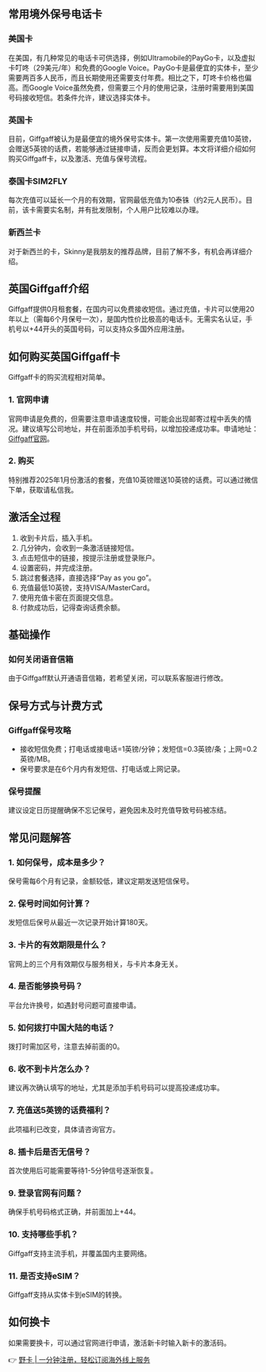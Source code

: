 ## 常用境外保号电话卡

### **美国卡**
在美国，有几种常见的电话卡可供选择，例如Ultramobile的PayGo卡，以及虚拟卡叮咚（29美元/年）和免费的Google Voice。PayGo卡是最便宜的实体卡，至少需要两百多人民币，而且长期使用还需要支付年费。相比之下，叮咚卡价格也偏高。而Google Voice虽然免费，但需要三个月的使用记录，注册时需要用到美国号码接收短信。若条件允许，建议选择实体卡。

### **英国卡**
目前，Giffgaff被认为是最便宜的境外保号实体卡。第一次使用需要充值10英镑，会赠送5英镑的话费，若能够通过链接申请，反而会更划算。本文将详细介绍如何购买Giffgaff卡，以及激活、充值与保号流程。

### **泰国卡SIM2FLY**
每次充值可以延长一个月的有效期，官网最低充值为10泰铢（约2元人民币）。目前，该卡需要实名制，并有批发限制，个人用户比较难以办理。

### **新西兰卡**
对于新西兰的卡，Skinny是我朋友的推荐品牌，目前了解不多，有机会再详细介绍。

## 英国Giffgaff介绍
Giffgaff提供0月租套餐，在国内可以免费接收短信。通过充值，卡片可以使用20年以上（需每6个月保号一次），是国内性价比极高的电话卡。无需实名认证，手机号以+44开头的英国号码，可以支持众多国外应用注册。

## 如何购买英国Giffgaff卡
Giffgaff卡的购买流程相对简单。

### 1. 官网申请
官网申请是免费的，但需要注意申请速度较慢，可能会出现邮寄过程中丢失的情况。建议填写公司地址，并在前面添加手机号码，以增加投递成功率。申请地址：[Giffgaff官网](https://bit.ly/bewildcard)。

### 2. 购买
特别推荐2025年1月份激活的套餐，充值10英镑赠送10英镑的话费。可以通过微信下单，获取请私信我。

## 激活全过程
1. 收到卡片后，插入手机。
2. 几分钟内，会收到一条激活链接短信。
3. 点击短信中的链接，按提示注册或登录账户。
4. 设置密码，并完成注册。
5. 跳过套餐选择，直接选择“Pay as you go”。
6. 充值最低10英镑，支持VISA/MasterCard。
7. 使用充值卡密在页面提交信息。
8. 付款成功后，记得查询话费余额。

## 基础操作

### 如何关闭语音信箱
由于Giffgaff默认开通语音信箱，若希望关闭，可以联系客服进行修改。

## 保号方式与计费方式

### Giffgaff保号攻略
- 接收短信免费；打电话或接电话=1英镑/分钟；发短信=0.3英镑/条；上网=0.2英镑/MB。
- 保号要求是在6个月内有发短信、打电话或上网记录。

### 保号提醒
建议设定日历提醒确保不忘记保号，避免因未及时充值导致号码被冻结。

## 常见问题解答

### 1. 如何保号，成本是多少？
保号需每6个月有记录，金额较低，建议定期发送短信保号。

### 2. 保号时间如何计算？
发短信后保号从最近一次记录开始计算180天。

### 3. 卡片的有效期限是什么？
官网上的三个月有效期仅与服务相关，与卡片本身无关。

### 4. 是否能够换号码？
平台允许换号，如遇封号问题可直接申请。

### 5. 如何拨打中国大陆的电话？
拨打时需加区号，注意去掉前面的0。

### 6. 收不到卡片怎么办？
建议再次确认填写的地址，尤其是添加手机号码可以提高投递成功率。

### 7. 充值送5英镑的话费福利？
此项福利已改变，具体请咨询官方。

### 8. 插卡后是否无信号？
首次使用后可能需要等待1-5分钟信号逐渐恢复。

### 9. 登录官网有问题？
确保手机号码格式正确，并前面加上+44。

### 10. 支持哪些手机？
Giffgaff支持主流手机，并覆盖国内主要网络。

### 11. 是否支持eSIM？
Giffgaff支持从实体卡到eSIM的转换。

## 如何换卡
如果需要换卡，可以通过官网进行申请，激活新卡时输入新卡的激活码。

👉 [野卡 | 一分钟注册，轻松订阅海外线上服务](https://bit.ly/bewildcard)